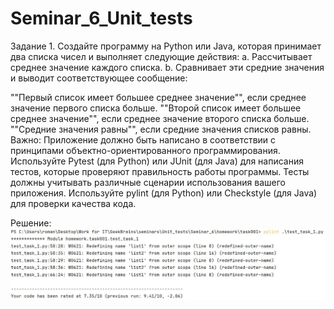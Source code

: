 # Seminar_6_Unit_tests
Задание 1. Создайте программу на Python или Java, которая принимает два списка чисел и выполняет следующие действия: a. Рассчитывает среднее значение каждого списка. b. Сравнивает эти средние значения и выводит соответствующее сообщение:

""Первый список имеет большее среднее значение"", если среднее значение первого списка больше.
""Второй список имеет большее среднее значение"", если среднее значение второго списка больше.
""Средние значения равны"", если средние значения списков равны.
Важно: Приложение должно быть написано в соответствии с принципами объектно-ориентированного программирования. Используйте Pytest (для Python) или JUnit (для Java) для написания тестов, которые проверяют правильность работы программы. Тесты должны учитывать различные сценарии использования вашего приложения. Используйте pylint (для Python) или Checkstyle (для Java) для проверки качества кода.

Решение:
![1](https://github.com/natalykozhevnikova/Seminar_6_Unit_tests/blob/main/u1.jpg)
